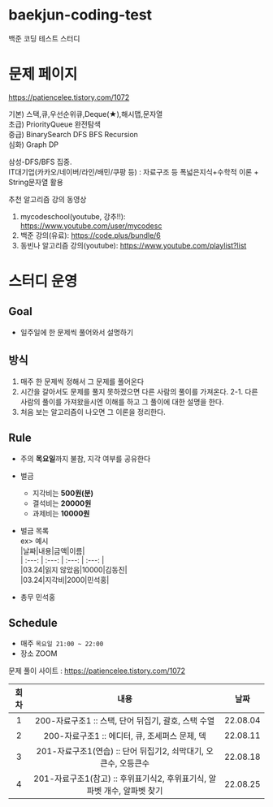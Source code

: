 # baekjun-coding-test
백준 코딩 테스트 스터디  

# 문제 페이지
https://patiencelee.tistory.com/1072  

기본) 스택,큐,우선순위큐,Deque(★),해시맵,문자열  
초급) PriorityQueue 완전탐색  
중급) BinarySearch DFS BFS Recursion  
심화) Graph DP  

삼성-DFS/BFS 집중.  
IT대기업(카카오/네이버/라인/배민/쿠팡 등) : 자료구조 등 폭넓은지식+수학적 이론 + String문자열 활용  

추천 알고리즘 강의 동영상  
1. mycodeschool(youtube, 강추!!): https://www.youtube.com/user/mycodesc  
2. 백준 강의(유료): https://code.plus/bundle/6  
3. 동빈나 알고리즘 강의(youtube): https://www.youtube.com/playlist?list  


# 스터디 운영

## Goal
* 일주일에 한 문제씩 풀어와서 설명하기

## 방식
1. 매주 한 문제씩 정해서 그 문제를 풀어온다
2. 시간을 갈아서도 문제를 풀지 못하겠으면 다른 사람의 풀이를 가져온다.
2-1. 다른 사람의 풀이를 가져왔을시엔 이해를 하고 그 풀이에 대한 설명을 한다.
3. 처음 보는 알고리즘이 나오면 그 이론을 정리한다.  
        
## Rule
- 주의 **목요일**까지 불참, 지각 여부를 공유한다
- 벌금
    - 지각비는 **500원(분)**
    - 결석비는 **20000원**
    - 과제비는 **10000원**
    
- 벌금 목록  
ex> 예시    
|날짜|내용|금액|이름|  
| :---: | :---: | :---: | :---: |  
|03.24|읽지 않았음|10000|김동진|  
|03.24|지각비|2000|민석홍|  

- 총무 민석홍

## Schedule
- 매주  `목요일 21:00 ~ 22:00`  
- 장소 ZOOM
 
 문제 풀이 사이트 : https://patiencelee.tistory.com/1072    
 
|회차|내용|날짜|
| :---: | :---: | :---: |
| 1 | 200-자료구조1 :: 스택, 단어 뒤집기, 괄호, 스택 수열 | 22.08.04 |
| 2 | 200-자료구조1 :: 에디터, 큐, 조세퍼스 문제, 덱 | 22.08.11 |
| 3 | 201-자료구조1(연습) :: 단어 뒤집기2, 쇠막대기, 오큰수, 오등큰수 | 22.08.18 |
| 4 | 201-자료구조1(참고) :: 후위표기식2, 후위표기식, 알파벳 개수, 알파벳 찾기 | 22.08.25 |
